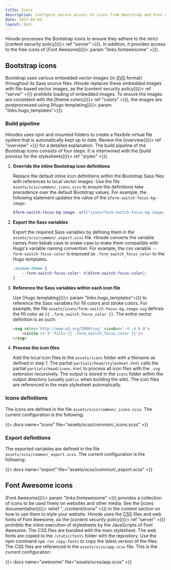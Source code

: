 ```yaml
---
title: Icons
description: Configure secure access to icons from Bootstrap and Font Awesome.
date: 2023-04-03
layout: docs
---
```


Hinode processes the Bootstrap icons to ensure they adhere to the strict [content security policy]({{< ref "server" >}}). In addition, it provides access to the free icons of [Font Awesome]({{< param "links.fontawesome" >}}).

## Bootstrap icons

Bootstrap uses various embedded vector images (in <abbr title="Scalable Vector Graphics">SVG</abbr> format) throughout its Sass source files. Hinode replaces these embedded images with file-based vector images, as the [content security policy]({{< ref "server" >}}) prohibits loading of embedded images. To ensure the images are consistent with the [theme colors]({{< ref "colors" >}}), the images are postprocessed using [Hugo templating]({{< param "links.hugo_templates">}}).

### Build pipeline

Hinodes uses npm and mounted folders to create a flexibile virtual file system that is automatically kept up to date. Review the [overview]({{< ref "overview" >}}) for a detailed explanation. The build pipeline of the Bootstrap icons consists of four steps. It is intertwined with the [build process for the stylesheets]({{< ref "styles" >}}).

1. **Override the inline Bootstrap icon definitions**

   Replace the default inline icon definitions within the Bootstrap Sass files with references to local vector images. Use the file `assets/scss/common/_icons.scss` to ensure the definitions take precedence over the default Bootstrap values. For example, the following statement updates the value of the `$form-switch-focus-bg-image`:

   ```scss
   $form-switch-focus-bg-image: url("icons/form-switch-focus-bg-image.svg") !default;
   ```

2. **Export the Sass variables**

   Export the required Sass variables by defining them in the `assets/scss/common/_export.scss` file. Hinode converts the variable names from kebab case to snake case to make them compatible with Hugo's variable naming convention. For example, the css variable `--form-switch-focus-color` is exposed as `.form_switch_focus_color` to the Hugo templates.

   ```scss
   :hinode-theme {
       --form-switch-focus-color: #{$form-switch-focus-color};
   }
   ```

3. **Reference the Sass variables within each icon file**

   Use [Hugo templating]({{< param "links.hugo_templates">}}) to reference the Sass variables for fill colors and stroke colors. For example, the file `assets/icons/form-switch-focus-bg-image.svg` defines the fill color as `{{ .form_switch_focus_color }}`. The entire vector definition is as such:

   ```html
   <svg xmlns='http://www.w3.org/2000/svg' viewBox='-4 -4 8 8'>
       <circle r='3' fill='{{ .form_switch_focus_color }}'/>
   </svg>
   ```

4. **Process the icon files**

   Add the local icon files to the `assets/icons` folder with a filename as defined in step 1. The partial `partials/head/stylesheet.html` calls the partial `partials/head/icons.html` to process all icon files with the `.svg` extension recursively. The output is stored in the `icons` folder within the output directory (usually `public` when building the site). The icon files are referenced in the main stylesheet automatically.

### Icons definitions

The icons are defined in the file `assets/scss/common/_icons.scss`. The current configuration is the following:

{{< docs name="icons" file="assets/scss/common/_icons.scss" >}}

### Export definitions

The exported variables are defined in the file `assets/scss/common/_export.scss`. The current configuration is the following:

{{< docs name="export" file="assets/scss/common/_export.scss" >}}

## Font Awesome icons

[Font Awesome]({{< param "links.fontawesome" >}}) provides a collection of icons to be used freely on websites and other media. See the [icons documentation]({{< relref "../content/icons" >}}) in the content section on how to use them to style your website. Hinode uses the <abbr title="Cascading Style Sheets">CSS</abbr> files and web fonts of Font Awesome, as the [content security policy]({{< ref "server" >}}) prohibits the inline execution of stylesheets by the JavaScripts of Font Awesome. The CSS files are bundled with the main stylesheet. The web fonts are copied to the `/static/fonts` folder with the repository. Use the npm command `npm run copy:fonts` to copy the latest version of the files. The CSS files are referenced in the `assets/scss/app.scss` file. This is the current configuration:

{{< docs name="awesome" file="assets/scss/app.scss" >}}
